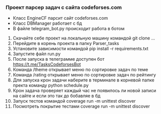 <h3>Проект парсер задач с сайта codeforses.com</h3>

- Класс EngineCF парсит сайт codeforses.com
- Класс DBManager работает с бд
- В файле telegram_bot.py происходит работа в ботом

1. Скачайте себе проект на локальную машину командой git clone ...
2. Перейдите в корень проекта в папку Parser_tasks
3. Установите зависимости командой pip install -r requirements.txt
4. Запустите файл run.py
5. После запуска в телеграмме доступен бот https://t.me/TasksCodeforsesBot
6. Команда /theme открывает меню по сортировке задач по теме  
7. Команда /rating открывает меню по сортировке задач по рейтингу
8. Для запуска крон задачи наберите в терминале в корневой папке пректа команду python schedule.py
9. Крон задача проверяет каждый час не появилось ли новой записи на сайте и если это так до бобавляе в бд
10. Запуск тестов командой coverage run -m unittest discover
11. Посмотреть покрытие тестами coverage run -m unittest discover
